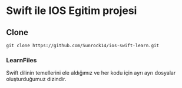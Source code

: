 # Swift ile IOS Egitim projesi

## Clone
```
git clone https://github.com/Sunrock14/ios-swift-learn.git
```

### LearnFiles
Swift dilinin temellerini ele aldığımız ve her kodu için ayrı ayrı dosyalar oluşturduğumuz dizindir.
